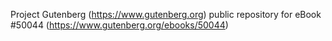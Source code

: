 Project Gutenberg (https://www.gutenberg.org) public repository for eBook #50044 (https://www.gutenberg.org/ebooks/50044)
